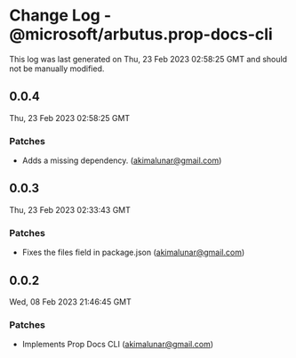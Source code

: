 # Change Log - @microsoft/arbutus.prop-docs-cli

This log was last generated on Thu, 23 Feb 2023 02:58:25 GMT and should not be manually modified.

<!-- Start content -->

## 0.0.4

Thu, 23 Feb 2023 02:58:25 GMT

### Patches

- Adds a missing dependency. (akimalunar@gmail.com)

## 0.0.3

Thu, 23 Feb 2023 02:33:43 GMT

### Patches

- Fixes the files field in package.json (akimalunar@gmail.com)

## 0.0.2

Wed, 08 Feb 2023 21:46:45 GMT

### Patches

- Implements Prop Docs CLI (akimalunar@gmail.com)
